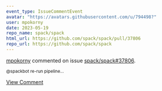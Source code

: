 ```yaml
---
event_type: IssueCommentEvent
avatar: "https://avatars.githubusercontent.com/u/794498?"
user: mpokorny
date: 2023-05-19
repo_name: spack/spack
html_url: https://github.com/spack/spack/pull/37806
repo_url: https://github.com/spack/spack
---
```


<a href='https://github.com/mpokorny' target='_blank'>mpokorny</a> commented on issue <a href='https://github.com/spack/spack/pull/37806' target='_blank'>spack/spack#37806</a>.

<small>@spackbot re-run pipeline...</small>

<a href='https://github.com/spack/spack/pull/37806' target='_blank'>View Comment</a>